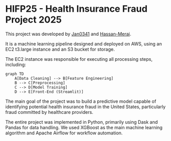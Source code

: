 # HIFP25 - Health Insurance Fraud Project 2025
This project was developed by [Jan0341](https://github.com/Jan0341) and [Hassan-Merai](https://github.com/Hassan-Merai/).

It is a machine learning pipeline designed and deployed on AWS, using an EC2 t3.large instance and an S3 bucket for storage.

The EC2 instance was responsible for executing all processing steps, including:

```mermaid
graph TD
    A[Data Cleaning] --> B[Feature Engineering]
    B --> C[Preprocessing]
    C --> D[Model Training]
    D --> E[Front-End (Streamlit)]
```

The main goal of the project was to build a predictive model capable of identifying potential health insurance fraud in the United States, particularly fraud committed by healthcare providers.

The entire project was implemented in Python, primarily using Dask and Pandas for data handling.
We used XGBoost as the main machine learning algorithm and Apache Airflow for workflow automation.
